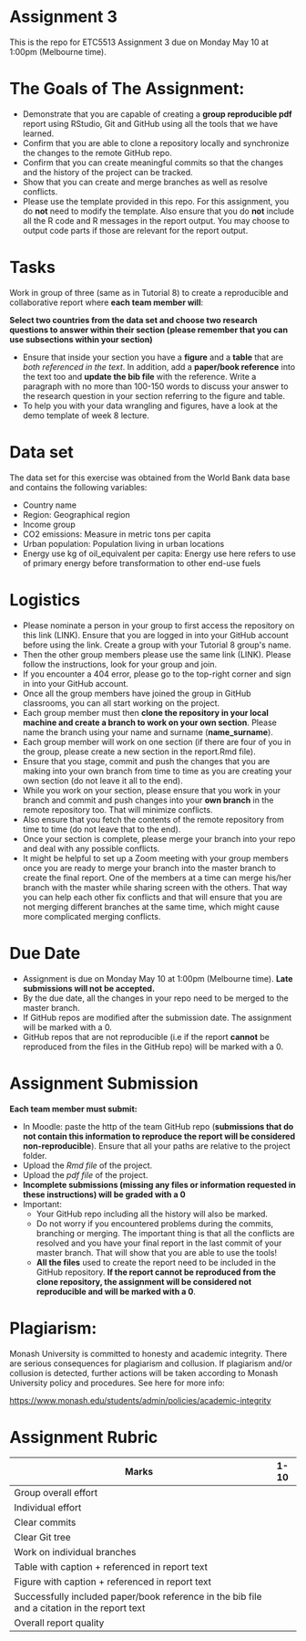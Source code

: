 # Assignment 3

This is the repo for ETC5513 Assignment 3 due on Monday May 10 at 1:00pm (Melbourne time).


# The Goals of The Assignment:

- Demonstrate that you are capable of creating a **group reproducible pdf** report using RStudio, Git and GitHub using all the tools that we have learned.
- Confirm that you are able to clone a repository locally and synchronize the changes to the remote GitHub repo.
- Confirm that you can create meaningful commits so that the changes and the history of the project can be tracked.
- Show that you can create and merge branches as well as resolve conflicts.
- Please use the template provided in this repo. For this assignment, you do **not** need to modify the template. Also ensure that you do **not** include all the R code and R messages in the report output. You may choose to output code parts if those are relevant for the report output.


# Tasks 

Work in group of three (same as in Tutorial 8) to create a reproducible and collaborative report where **each team member will**:

**Select two countries from the data set and choose two research questions to answer within their section (please remember that you can use subsections within your section)** 

- Ensure that inside your section you have a **figure** and a **table** that are *both referenced in the text*. In addition, add a **paper/book reference** into the text too and **update the bib file** with the reference. Write a paragraph with no more than 100-150 words to discuss your answer to the research question in your section referring to the figure and table.
- To help you with your data wrangling and figures, have a look at the demo template of week 8 lecture. 

# Data set

The data set for this exercise was obtained from the World Bank data base and contains the following variables:

- Country name
- Region: Geographical region
- Income group
- CO2 emissions: Measure in metric tons per capita
- Urban population: Population living in urban locations
- Energy use kg of oil_equivalent per capita: Energy use here refers to use of primary energy before transformation to other end-use fuels


# Logistics
- Please nominate a person in your group to first access the repository on this link (LINK). Ensure that you are logged in into your GitHub account before using the link. Create a group with your Tutorial 8 group's name.
- Then the other group members please use the same link (LINK). Please follow the instructions, look for your group and join.
- If you encounter a 404 error, please go to the top-right corner and sign in into your GitHub account.
- Once all the group members have joined the group in GitHub classrooms, you can all start working on the project.
- Each group member must then **clone the repository in your local machine and create a branch to work on your own section**. Please name the branch using your name and surname (**name_surname**).
- Each group member will work on one section (if there are four of you in the group, please create a new section in the report.Rmd file).
- Ensure that you stage, commit and push the changes that you are making into your own branch from time to time as you are creating your own section (do not leave it all to the end).
- While you work on your section, please ensure that you work in your branch and commit and push changes into your **own branch** in the remote repository too. That will minimize conflicts.
- Also ensure that you fetch the contents of the remote repository from time to time (do not leave that to the end).
- Once your section is complete, please merge your branch into your repo and deal with any possible conflicts. 
- It might be helpful to set up a Zoom meeting with your group members once you are ready to merge your branch into the master branch to create the final report. One of the members at a time can merge his/her branch with the master while sharing screen with the others. That way you can help each other fix conflicts and that will ensure that you are not merging different branches at the same time, which might cause more complicated merging conflicts.


# Due Date

- Assignment is due on Monday May 10 at 1:00pm (Melbourne time). **Late submissions will not be accepted.**
- By the due date, all the changes in your repo need to be merged to the master branch.
- If GitHub repos are modified after the submission date. The assignment will be marked with a 0.
- GitHub repos that are not reproducible (i.e if the report **cannot** be reproduced from the files in the GitHub repo) will be marked with a 0.


# Assignment Submission 

**Each team member must submit:**

- In Moodle: paste the http of the team GitHub repo (**submissions that do not contain this information to reproduce the report will be considered non-reproducible**). Ensure that all your paths are relative to the project folder.
- Upload the *Rmd file* of the project.
- Upload the *pdf file* of the project.
- **Incomplete submissions (missing any files or information requested in these instructions) will be graded with a 0**
- Important:
    - Your GitHub repo including all the history will also be marked. 
    - Do not worry if you encountered problems during the commits, branching or merging. The important thing is that all the conflicts are resolved and you have your final report in the last commit of your master branch. That will show that you are able to use the tools!
    - **All the files** used to create the report need to be included in the GitHub repository. **If the report cannot be reproduced from the clone repository, the assignment will be considered not reproducible and will be marked with a 0**.


# Plagiarism: 

Monash University is committed to honesty and academic integrity. There are serious consequences for plagiarism and collusion. If plagiarism and/or collusion is detected, further actions will be taken according to Monash University policy and procedures. See here for more info:

https://www.monash.edu/students/admin/policies/academic-integrity


# Assignment Rubric

| Marks                    |1-10 |
|--------------------------|:---:|
| Group overall effort     |     | 
| Individual effort        |     | 
| Clear commits            |     | 
| Clear Git tree           |     |
| Work on individual branches   |     |
| Table with caption + referenced in report text   |     |
| Figure with caption + referenced in report text   |     |
| Successfully included paper/book reference in the bib file and a citation in the report text   |     |
| Overall report quality   |     |






